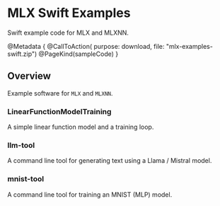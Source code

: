 # MLX Swift Examples

Swift example code for MLX and MLXNN.

@Metadata {
    @CallToAction(
        purpose: download,
        file: "mlx-examples-swift.zip")
    @PageKind(sampleCode)
}

## Overview

Example software for ``MLX`` and `MLXNN`.

### LinearFunctionModelTraining

A simple linear function model and a training loop.

### llm-tool

A command line tool for generating text using a Llama / Mistral model.

### mnist-tool

A command line tool for training an MNIST (MLP) model.

